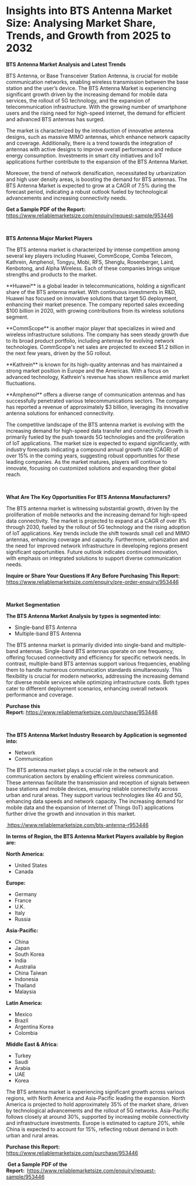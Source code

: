 <p><h1>Insights into BTS Antenna Market Size: Analysing Market Share, Trends, and Growth from 2025 to 2032</h1></p><p><strong>BTS Antenna Market Analysis and Latest Trends</strong></p>
<p><p>BTS Antenna, or Base Transceiver Station Antenna, is crucial for mobile communication networks, enabling wireless transmission between the base station and the user’s device. The BTS Antenna Market is experiencing significant growth driven by the increasing demand for mobile data services, the rollout of 5G technology, and the expansion of telecommunication infrastructure. With the growing number of smartphone users and the rising need for high-speed internet, the demand for efficient and advanced BTS antennas has surged. </p><p>The market is characterized by the introduction of innovative antenna designs, such as massive MIMO antennas, which enhance network capacity and coverage. Additionally, there is a trend towards the integration of antennas with active designs to improve overall performance and reduce energy consumption. Investments in smart city initiatives and IoT applications further contribute to the expansion of the BTS Antenna Market. </p><p>Moreover, the trend of network densification, necessitated by urbanization and high user density areas, is boosting the demand for BTS antennas. The BTS Antenna Market is expected to grow at a CAGR of 7.5% during the forecast period, indicating a robust outlook fueled by technological advancements and increasing connectivity needs.</p></p>
<p><strong>Get a Sample PDF of the Report:&nbsp;</strong> <a href="https://www.reliablemarketsize.com/enquiry/request-sample/953446?utm_campaign=2462&utm_medium=2&utm_source=Github&utm_content=ia&utm_term=18042025&utm_id=bts-antenna">https://www.reliablemarketsize.com/enquiry/request-sample/953446</a></p>
<p>&nbsp;</p>
<p><strong>BTS Antenna Major Market Players</strong></p>
<p><p>The BTS antenna market is characterized by intense competition among several key players including Huawei, CommScope, Comba Telecom, Kathrein, Amphenol, Tongyu, Mobi, RFS, Shenglu, Rosenberger, Laird, Kenbotong, and Alpha Wireless. Each of these companies brings unique strengths and products to the market.</p><p>**Huawei** is a global leader in telecommunications, holding a significant share of the BTS antenna market. With continuous investments in R&D, Huawei has focused on innovative solutions that target 5G deployment, enhancing their market presence. The company reported sales exceeding $100 billion in 2020, with growing contributions from its wireless solutions segment.</p><p>**CommScope** is another major player that specializes in wired and wireless infrastructure solutions. The company has seen steady growth due to its broad product portfolio, including antennas for evolving network technologies. CommScope's net sales are projected to exceed $1.2 billion in the next few years, driven by the 5G rollout.</p><p>**Kathrein** is known for its high-quality antennas and has maintained a strong market position in Europe and the Americas. With a focus on advanced technology, Kathrein's revenue has shown resilience amid market fluctuations.</p><p>**Amphenol** offers a diverse range of communication antennas and has successfully penetrated various telecommunications sectors. The company has reported a revenue of approximately $3 billion, leveraging its innovative antenna solutions for enhanced connectivity.</p><p>The competitive landscape of the BTS antenna market is evolving with the increasing demand for high-speed data transfer and connectivity. Growth is primarily fueled by the push towards 5G technologies and the proliferation of IoT applications. The market size is expected to expand significantly, with industry forecasts indicating a compound annual growth rate (CAGR) of over 15% in the coming years, suggesting robust opportunities for these leading companies. As the market matures, players will continue to innovate, focusing on customized solutions and expanding their global reach.</p></p>
<p>&nbsp;</p>
<p><strong>What Are The Key Opportunities For BTS Antenna Manufacturers?</strong></p>
<p><p>The BTS antenna market is witnessing substantial growth, driven by the proliferation of mobile networks and the increasing demand for high-speed data connectivity. The market is projected to expand at a CAGR of over 8% through 2030, fueled by the rollout of 5G technology and the rising adoption of IoT applications. Key trends include the shift towards small cell and MIMO antennas, enhancing coverage and capacity. Furthermore, urbanization and the need for improved network infrastructure in developing regions present significant opportunities. Future outlook indicates continued innovation, with emphasis on integrated solutions to support diverse communication needs.</p></p>
<p><strong>Inquire or Share Your Questions If Any Before Purchasing This Report:</strong> <a href="https://www.reliablemarketsize.com/enquiry/pre-order-enquiry/953446?utm_campaign=2462&utm_medium=2&utm_source=Github&utm_content=ia&utm_term=18042025&utm_id=bts-antenna">https://www.reliablemarketsize.com/enquiry/pre-order-enquiry/953446</a></p>
<p>&nbsp;</p>
<p><strong>Market Segmentation</strong></p>
<p><strong>The BTS Antenna Market Analysis by types is segmented into:</strong></p>
<p><ul><li>Single-band BTS Antenna</li><li>Multiple-band BTS Antenna</li></ul></p>
<p><p>The BTS antenna market is primarily divided into single-band and multiple-band antennas. Single-band BTS antennas operate on one frequency, offering focused connectivity and efficiency for specific network needs. In contrast, multiple-band BTS antennas support various frequencies, enabling them to handle numerous communication standards simultaneously. This flexibility is crucial for modern networks, addressing the increasing demand for diverse mobile services while optimizing infrastructure costs. Both types cater to different deployment scenarios, enhancing overall network performance and coverage.</p></p>
<p><strong>Purchase this Report:&nbsp;</strong><a href="https://www.reliablemarketsize.com/purchase/953446?utm_campaign=2462&utm_medium=2&utm_source=Github&utm_content=ia&utm_term=18042025&utm_id=bts-antenna">https://www.reliablemarketsize.com/purchase/953446</a></p>
<p>&nbsp;</p>
<p><strong>The BTS Antenna Market Industry Research by Application is segmented into:</strong></p>
<p><ul><li>Network</li><li>Communication</li></ul></p>
<p><p>The BTS antenna market plays a crucial role in the network and communication sectors by enabling efficient wireless communication. These antennas facilitate the transmission and reception of signals between base stations and mobile devices, ensuring reliable connectivity across urban and rural areas. They support various technologies like 4G and 5G, enhancing data speeds and network capacity. The increasing demand for mobile data and the expansion of Internet of Things (IoT) applications further drive the growth and innovation in this market.</p></p>
<p><a href="https://www.reliablemarketsize.com/bts-antenna-r953446?utm_campaign=2462&utm_medium=2&utm_source=Github&utm_content=ia&utm_term=18042025&utm_id=bts-antenna">&nbsp;https://www.reliablemarketsize.com/bts-antenna-r953446</a></p>
<p><strong>In terms of Region, the BTS Antenna Market Players available by Region are:</strong></p>
<p>
    <p> <strong> North America: </strong>
        <ul>
            <li>United States</li>
            <li>Canada</li>
        </ul>
        </p> 
    <p> <strong> Europe: </strong>
        <ul>
            <li>Germany</li>
            <li>France</li>
            <li>U.K.</li>
            <li>Italy</li>
            <li>Russia</li>
        </ul>
        </p> 
    <p> <strong> Asia-Pacific: </strong>
        <ul>
            <li>China</li>
            <li>Japan</li>
            <li>South Korea</li>
            <li>India</li>
            <li>Australia</li>
            <li>China Taiwan</li>
            <li>Indonesia</li>
            <li>Thailand</li>
            <li>Malaysia</li>
        </ul>
        </p> 
    <p> <strong> Latin America: </strong>
        <ul>
            <li>Mexico</li>
            <li>Brazil</li>
            <li>Argentina Korea</li>
            <li>Colombia</li>
        </ul>
        </p> 
    <p> <strong> Middle East & Africa: </strong>
        <ul>
            <li>Turkey</li>
            <li>Saudi</li>
            <li>Arabia</li>
            <li>UAE</li>
            <li>Korea</li>
        </ul>
    </p>
    </p>
<p><p>The BTS antenna market is experiencing significant growth across various regions, with North America and Asia-Pacific leading the expansion. North America is projected to hold approximately 35% of the market share, driven by technological advancements and the rollout of 5G networks. Asia-Pacific follows closely at around 30%, supported by increasing mobile connectivity and infrastructure investments. Europe is estimated to capture 20%, while China is expected to account for 15%, reflecting robust demand in both urban and rural areas.</p></p>
<p><strong>Purchase this Report: </strong><a href="https://www.reliablemarketsize.com/purchase/953446?utm_campaign=2462&utm_medium=2&utm_source=Github&utm_content=ia&utm_term=18042025&utm_id=bts-antenna">https://www.reliablemarketsize.com/purchase/953446</a></p>
<p>&nbsp;<strong>Get a Sample PDF of the Report:&nbsp;&nbsp;</strong><a href="https://www.reliablemarketsize.com/enquiry/request-sample/953446?utm_campaign=2462&utm_medium=2&utm_source=Github&utm_content=ia&utm_term=18042025&utm_id=bts-antenna">https://www.reliablemarketsize.com/enquiry/request-sample/953446</a></p>
<p><strong></strong></p>
<p><p></p><p></p><p></p></p>
